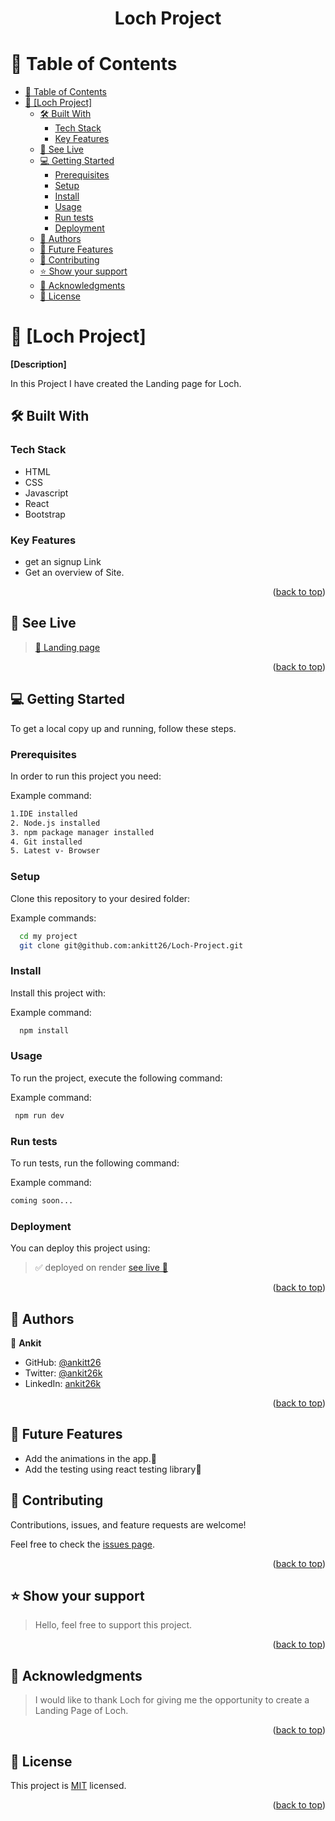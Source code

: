 
<a name="readme-top"></a>

<div align="center"> <h1> Loch Project</h1>
</div>

# 📗 Table of Contents

- [📗 Table of Contents](#-table-of-contents)
- [📖 \[Loch Project\] ](#-loch-Project-)
  - [🛠️ Built With ](#️-built-with-)
    - [Tech Stack ](#tech-stack-)
    - [Key Features ](#key-features-)
  - [🚀 See Live  ](#-see-live--)
  - [💻 Getting Started ](#-getting-started-)
    - [Prerequisites](#prerequisites)
    - [Setup](#setup)
    - [Install](#install)
    - [Usage](#usage)
    - [Run tests](#run-tests)
    - [Deployment](#deployment)
  - [👥 Authors ](#-authors-)
  - [🔭 Future Features](#-future-features)
  - [🤝 Contributing ](#-contributing-)
  - [⭐ Show your support ](#-show-your-support-)
  - [🙏 Acknowledgments ](#-acknowledgments-)
  - [📝 License ](#-license-)

<!-- PROJECT DESCRIPTION -->

# 📖 [Loch Project] <a name="about-project"></a>

**[Description]**

In this Project I have created the Landing page for Loch.

## 🛠️ Built With <a name="built-with"></a>



### Tech Stack <a name="tech-stack"></a>

- HTML
- CSS 
- Javascript
- React
- Bootstrap

<!-- Features -->

### Key Features <a name="key-features"></a>

- get an signup Link
- Get an overview of Site.

<p align="right">(<a href="#readme-top">back to top</a>)</p>

<!-- LIVE DEMO -->

## 🚀 See Live  <a name="live-demo"></a>

> [ 💨 Landing page ](https://landing-ankitt26.onrender.com/)

<p align="right">(<a href="#readme-top">back to top</a>)</p>

<!-- GETTING STARTED -->

## 💻 Getting Started <a name="getting-started"></a>



To get a local copy up and running, follow these steps.

### Prerequisites

In order to run this project you need:


Example command:

```sh
1.IDE installed
2. Node.js installed
3. npm package manager installed
4. Git installed
5. Latest v- Browser
```
 

### Setup

Clone this repository to your desired folder:


Example commands:

```sh
  cd my project
  git clone git@github.com:ankitt26/Loch-Project.git

```


### Install

Install this project with:


Example command:

```sh
  npm install
```


### Usage

To run the project, execute the following command:


Example command:

```sh
 npm run dev
```


### Run tests

To run tests, run the following command:


Example command:

```sh
coming soon...
```


### Deployment

You can deploy this project using:

> ✅ deployed on render [ see live 🎉 ](https://landing-ankitt26.onrender.com/)


<p align="right">(<a href="#readme-top">back to top</a>)</p>


<!-- AUTHORS -->

## 👥 Authors <a name="authors"></a>

👤 **Ankit**

- GitHub: [@ankitt26](https://github.com/ankitt26)
- Twitter: [@ankit26k](https://twitter.com/ankit26k)
- LinkedIn: [ankit26k](https://www.linkedin.com/in/ankit26k/)


<p align="right">(<a href="#readme-top">back to top</a>)</p>


 ## 🔭 Future Features

- Add the animations in the app.🚀
- Add the testing using react testing library💯

<!-- CONTRIBUTING -->

## 🤝 Contributing <a name="contributing"></a>

Contributions, issues, and feature requests are welcome!

Feel free to check the [issues page](../../issues/).


<p align="right">(<a href="#readme-top">back to top</a>)</p>

<!-- SUPPORT -->

## ⭐ Show your support <a name="support"></a>

> Hello, feel free to support this project.

<p align="right">(<a href="#readme-top">back to top</a>)</p>

<!-- ACKNOWLEDGEMENTS -->

## 🙏 Acknowledgments <a name="acknowledgements"></a>

> I would like to thank Loch for giving me the opportunity to create a Landing Page of Loch.

<p align="right">(<a href="#readme-top">back to top</a>)</p>

<!-- LICENSE -->

## 📝 License <a name="license"></a>

This project is [MIT](./LICENSE) licensed.

<p align="right">(<a href="#readme-top">back to top</a>)</p>

